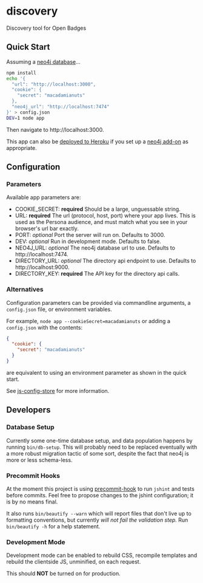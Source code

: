 discovery
=========

Discovery tool for Open Badges

## Quick Start

Assuming a [neo4j database](docs/neo4j-installation.md)...

```bash
npm install
echo '{  
  "url": "http://localhost:3000",
  "cookie": {
    "secret": "macadamianuts"
  },
  "neo4j_url": "http://localhost:7474"
}' > config.json
DEV=1 node app
```

Then navigate to http://localhost:3000.

This app can also be [deployed to Heroku](https://devcenter.heroku.com/articles/getting-started-with-nodejs#deploy-your-application-to-heroku) if you 
set up a [neo4j add-on](https://addons.heroku.com/graphenedb) as appropriate.

## Configuration

### Parameters

Available app parameters are:

* COOKIE_SECRET: **required** Should be a large, unguessable string.
* URL: **required** The url (protocol, host, port) where your app lives. This is used as the Persona audience, and must match what you see in your browser's url bar exactly.
* PORT: *optional* Port the server will run on. Defaults to 3000.
* DEV: *optional* Run in development mode. Defaults to false.
* NEO4J_URL: *optional* The neo4j database url to use. Defaults to http://localhost:7474.
* DIRECTORY_URL: *optional* The directory api endpoint to use. Defaults to http://localhost:9000.
* DIRECTORY_KEY: **required** The API key for the directory api calls.

### Alternatives

Configuration parameters can be provided via commandline arguments, a `config.json` file, or environment variables.

For example, ```node app --cookieSecret=macadamianuts``` or adding a `config.json` with the contents:

```json
{
  "cookie": {
    "secret": "macadamianuts"
  }
}
```

are equivalent to using an environment parameter as shown in the quick start.

See [js-config-store](https://github.com/andrewhayward/js-config-store#config-store) for more information.

## Developers

### Database Setup

Currently some one-time database setup, and data population happens by running `bin/db-setup`. This will probably need
to be replaced eventually with a more robust migration tactic of some sort, despite the fact that neo4j is more
or less schema-less.

### Precommit Hooks

At the moment this project is using [precommit-hook](https://github.com/nlf/precommit-hook) to run `jshint` and tests
before commits. Feel free to propose changes to the jshint configuration; it is by no means final.

It also runs `bin/beautify --warn` which will report files that don't live up to formatting conventions, but currently
*will not fail the validation step.* Run `bin/beautify -h` for a help statement.

### Development Mode

Development mode can be enabled to rebuild CSS, recompile templates and rebuild the clientside JS, unminified, on each
request. 

This should **NOT** be turned on for production.

